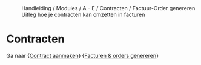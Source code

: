 <properties>
	<page>
		<title>Contracten</title>
	</page>
	<menu>
		<position>Handleiding / Modules / A - E / Contracten / Factuur-Order genereren </position>
		<title>Contracten genereren</title>
		<description>Uitleg hoe je contracten kan omzetten in facturen</description>
	</menu>
</properties>

# Contracten #

Ga naar  {[Contract aanmaken](http://hybridsaas.support/pages/handleiding/modules/A-E/contracten/contracten-contract-aanmaken)} {[Facturen & orders genereren](http://hybridsaas.support/pages/handleiding/modules/A-E/contracten/contracten-factuur-order-genereren)}


